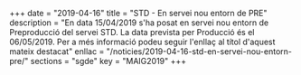 +++
date        = "2019-04-16"
title       = "STD - En servei nou entorn de PRE"
description = "En data 15/04/2019 s'ha posat en servei nou entorn de Preproducció del servei STD. La data prevista per Producció és el 06/05/2019. Per a més informació podeu seguir l'enllaç al títol d'aquest mateix destacat"
enllac      = "/noticies/2019-04-16-std-en-servei-nou-entorn-pre/"
sections    = "sgde"
key         = "MAIG2019"
+++

